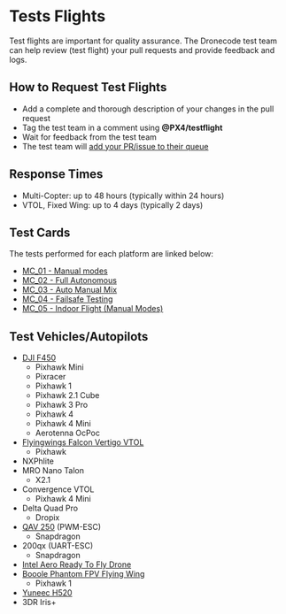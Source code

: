 # Tests Flights

Test flights are important for quality assurance. The Dronecode test team can help review (test flight) your pull requests and provide feedback and logs.

## How to Request Test Flights

* Add a complete and thorough description of your changes in the pull request
* Tag the test team in a comment using **@PX4/testflight** 
* Wait for feedback from the test team
* The test team will [add your PR/issue to their queue](https://github.com/PX4/Firmware/projects/18)

## Response Times

* Multi-Copter: up to 48 hours (typically within 24 hours)
* VTOL, Fixed Wing: up to 4 days (typically 2 days)

## Test Cards

The tests performed for each platform are linked below:

* [MC_01 - Manual modes](../test_cards/mc_01_manual_modes.md)
* [MC_02 - Full Autonomous](../test_cards/mc_02_full_autonomous.md)
* [MC_03 - Auto Manual Mix](../test_cards/mc_03_auto_manual_mix.md)
* [MC_04 - Failsafe Testing](../test_cards/mc_04_failsafe_testing.md)
* [MC_05 - Indoor Flight (Manual Modes)](../test_cards/mc_05_indoor_flight_manual_modes.md)

## Test Vehicles/Autopilots

* [DJI F450](http://px4.io/portfolio/dji-flamewheel-450/) 
  * Pixhawk Mini
  * Pixracer
  * Pixhawk 1
  * Pixhawk 2.1 Cube
  * Pixhawk 3 Pro
  * Pixhawk 4
  * Pixhawk 4 Mini 
  * Aerotenna OcPoc
* [Flyingwings Falcon Vertigo VTOL](http://px4.io/portfolio/falcon-vertigo-hybrid-vtol/) 
  * Pixhawk
* NXPhlite
* MRO Nano Talon 
  * X2.1
* Convergence VTOL 
  * Pixhawk 4 Mini
* Delta Quad Pro 
  * Dropix
* [QAV 250](http://px4.io/portfolio/multicopter-portfolio/) (PWM-ESC) 
  * Snapdragon 
* 200qx (UART-ESC) 
  * Snapdragon 
* [Intel Aero Ready To Fly Drone](http://px4.io/portfolio/intel-aero-ready-fly-drone/)
* [Booole Phantom FPV Flying Wing](https://hobbyking.com/en_us/phantom-fpv-flying-wing-epo-airplane-1550mm-v2-kit.html?___store=en_us) 
  * Pixhawk 1
* [Yuneec H520](http://px4.io/portfolio/yuneec-h520-hexacopter/)
* 3DR Iris+